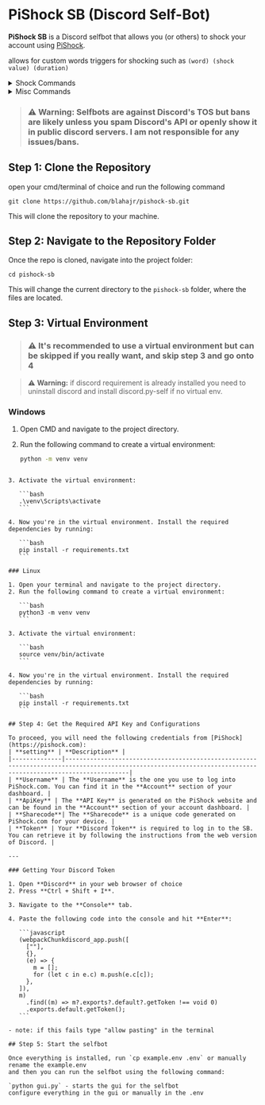 # PiShock SB (Discord Self-Bot)

**PiShock SB** is a Discord selfbot that allows you (or others) to shock your account using [PiShock](https://pishock.com/).

allows for custom words triggers for shocking such as `(word) (shock value) (duration)`

<details>
  <summary>Shock Commands</summary>
  <pre><code>
- setshocker &lt;api-key&gt; &lt;device-code&gt;
- setusername &lt;username&gt;
- add &lt;word&gt;
- test &lt;duration&gt; &lt;intensity&gt;
- remove_word &lt;word&gt;
  </code></pre>
</details>

<details>
  <summary>Misc Commands</summary>
  <pre><code>
- avatar &lt;user/id&gt;
- banner &lt;user/id&gt;
- status 
- ping
- shutdown
  </code></pre>
</details>

> ### ⚠️ **Warning:** Selfbots are against Discord's TOS but bans are likely unless you spam Discord's API or openly show it in public discord servers. I am not responsible for any issues/bans.

## Step 1: Clone the Repository

open your cmd/terminal of choice and run the following command

`git clone https://github.com/blahajr/pishock-sb.git`

This will clone the repository to your machine.

## Step 2: Navigate to the Repository Folder

Once the repo is cloned, navigate into the project folder:

`cd pishock-sb`

This will change the current directory to the `pishock-sb` folder, where the files are located.

## Step 3: Virtual Environment

> ### ⚠️ It's recommended to use a virtual environment but can be skipped if you really want, and skip step 3 and go onto 4

> ⚠️ **Warning:** if discord requirement is already installed you need to uninstall discord and install discord.py-self if no virtual env.

### Windows

1. Open CMD and navigate to the project directory.
2. Run the following command to create a virtual environment:

   ```bash
   python -m venv venv
   ```

````

3. Activate the virtual environment:

   ```bash
   .\venv\Scripts\activate
   ```

4. Now you're in the virtual environment. Install the required dependencies by running:

   ```bash
   pip install -r requirements.txt
   ```

### Linux

1. Open your terminal and navigate to the project directory.
2. Run the following command to create a virtual environment:

   ```bash
   python3 -m venv venv
   ```

3. Activate the virtual environment:

   ```bash
   source venv/bin/activate
   ```

4. Now you're in the virtual environment. Install the required dependencies by running:

   ```bash
   pip install -r requirements.txt
   ```

## Step 4: Get the Required API Key and Configurations

To proceed, you will need the following credentials from [PiShock](https://pishock.com):
| **setting** | **Description** |
|--------------|--------------------------------------------------------------------------------------------------------------------------------------------------------------|
| **Username** | The **Username** is the one you use to log into PiShock.com. You can find it in the **Account** section of your dashboard. |
| **ApiKey** | The **API Key** is generated on the PiShock website and can be found in the **Account** section of your account dashboard. |
| **Sharecode**| The **Sharecode** is a unique code generated on PiShock.com for your device. |
| **Token** | Your **Discord Token** is required to log in to the SB. You can retrieve it by following the instructions from the web version of Discord. |

---

### Getting Your Discord Token

1. Open **Discord** in your web browser of choice
2. Press **Ctrl + Shift + I**.

3. Navigate to the **Console** tab.

4. Paste the following code into the console and hit **Enter**:

   ```javascript
   (webpackChunkdiscord_app.push([
     [""],
     {},
     (e) => {
       m = [];
       for (let c in e.c) m.push(e.c[c]);
     },
   ]),
   m)
     .find((m) => m?.exports?.default?.getToken !== void 0)
     .exports.default.getToken();
   ```

- note: if this fails type "allow pasting" in the terminal

## Step 5: Start the selfbot

Once everything is installed, run `cp example.env .env` or manually rename the example.env
and then you can run the selfbot using the following command:

`python gui.py` - starts the gui for the selfbot
configure everything in the gui or manually in the .env
````
